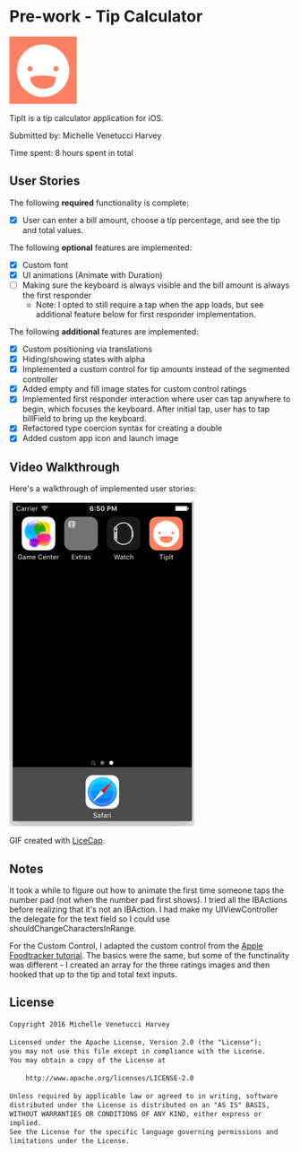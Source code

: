 # Pre-work - Tip Calculator


![App icon](tips/Assets.xcassets/AppIcon.appiconset/icon120.png)

TipIt is a tip calculator application for iOS.

Submitted by: Michelle Venetucci Harvey

Time spent: 8 hours spent in total

## User Stories

The following **required** functionality is complete:
* [x] User can enter a bill amount, choose a tip percentage, and see the tip and total values.

The following **optional** features are implemented:
* [x] Custom font
* [x] UI animations (Animate with Duration)
* [ ] Making sure the keyboard is always visible and the bill amount is always the first responder
    * Note: I opted to still require a tap when the app loads, but see additional feature below for first responder implementation.

The following **additional** features are implemented:

- [x] Custom positioning via translations 
- [x] Hiding/showing states with alpha
- [x] Implemented a custom control for tip amounts instead of the segmented controller
- [x] Added empty and fill image states for custom control ratings
- [x] Implemented first responder interaction where user can tap anywhere to begin, which focuses the keyboard. After initial tap, user has to tap billField to bring up the keyboard.
- [x] Refactored type coercion syntax for creating a double
- [x] Added custom app icon and launch image

## Video Walkthrough 

Here's a walkthrough of implemented user stories:

![Video Walkthrough](tips_walkthrough/TipIt_walkthrough.gif)

GIF created with [LiceCap](http://www.cockos.com/licecap/).

## Notes

It took a while to figure out how to animate the first time someone taps the number pad (not when the number pad first shows). I tried all the IBActions before realizing that it's not an IBAction. I had make my UIViewController the delegate for the text field so I could use shouldChangeCharactersInRange.

For the Custom Control, I adapted the custom control from the [Apple Foodtracker tutorial](https://developer.apple.com/library/ios/referencelibrary/GettingStarted/DevelopiOSAppsSwift/Lesson5.html#//apple_ref/doc/uid/TP40015214-CH19-SW1). The basics were the same, but some of the functinality was different - I created an array for the three ratings images and then hooked that up to the tip and total text inputs. 

## License

    Copyright 2016 Michelle Venetucci Harvey

    Licensed under the Apache License, Version 2.0 (the "License");
    you may not use this file except in compliance with the License.
    You may obtain a copy of the License at

        http://www.apache.org/licenses/LICENSE-2.0

    Unless required by applicable law or agreed to in writing, software
    distributed under the License is distributed on an "AS IS" BASIS,
    WITHOUT WARRANTIES OR CONDITIONS OF ANY KIND, either express or implied.
    See the License for the specific language governing permissions and
    limitations under the License.
